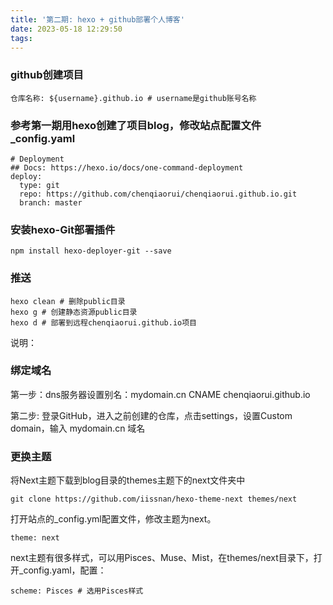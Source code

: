```yaml
---
title: '第二期: hexo + github部署个人博客'
date: 2023-05-18 12:29:50
tags:
---
```

### github创建项目
```
仓库名称: ${username}.github.io # username是github账号名称
```

### 参考第一期用hexo创建了项目blog，修改站点配置文件_config.yaml
```
# Deployment
## Docs: https://hexo.io/docs/one-command-deployment
deploy:
  type: git
  repo: https://github.com/chenqiaorui/chenqiaorui.github.io.git
  branch: master
```
### 安装hexo-Git部署插件
```
npm install hexo-deployer-git --save
```

### 推送
```
hexo clean # 删除public目录
hexo g # 创建静态资源public目录
hexo d # 部署到远程chenqiaorui.github.io项目
```
说明：
### 绑定域名

第一步：dns服务器设置别名：mydomain.cn  CNAME chenqiaorui.github.io

第二步: 登录GitHub，进入之前创建的仓库，点击settings，设置Custom domain，输入 mydomain.cn 域名

### 更换主题

将Next主题下载到blog目录的themes主题下的next文件夹中
```
git clone https://github.com/iissnan/hexo-theme-next themes/next
```

打开站点的_config.yml配置文件，修改主题为next。
```
theme: next
```

next主题有很多样式，可以用Pisces、Muse、Mist，在themes/next目录下，打开_config.yaml，配置：
```
scheme: Pisces # 选用Pisces样式
```